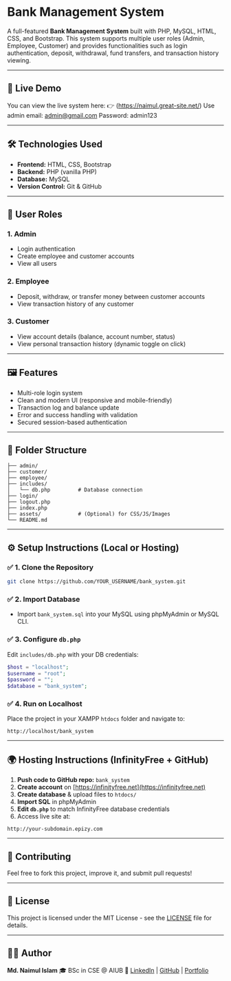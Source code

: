 # Bank Management System

A full-featured **Bank Management System** built with PHP, MySQL, HTML, CSS, and Bootstrap. This system supports multiple user roles (Admin, Employee, Customer) and provides functionalities such as login authentication, deposit, withdrawal, fund transfers, and transaction history viewing.

---

## 🚀 Live Demo

You can view the live system here:
👉 (https://naimul.great-site.net/)
Use admin email: admin@gmail.com 
Password: admin123

---

## 🛠 Technologies Used

* **Frontend:** HTML, CSS, Bootstrap
* **Backend:** PHP (vanilla PHP)
* **Database:** MySQL
* **Version Control:** Git & GitHub

---

## 👥 User Roles

### 1. Admin

* Login authentication
* Create employee and customer accounts
* View all users

### 2. Employee

* Deposit, withdraw, or transfer money between customer accounts
* View transaction history of any customer

### 3. Customer

* View account details (balance, account number, status)
* View personal transaction history (dynamic toggle on click)

---

## 🖼 Features

* Multi-role login system
* Clean and modern UI (responsive and mobile-friendly)
* Transaction log and balance update
* Error and success handling with validation
* Secured session-based authentication

---

## 📂 Folder Structure

```
├── admin/
├── customer/
├── employee/
├── includes/
│   └── db.php         # Database connection
├── login/
├── logout.php
├── index.php
├── assets/            # (Optional) for CSS/JS/Images
└── README.md
```

---

## ⚙️ Setup Instructions (Local or Hosting)

### ✅ 1. Clone the Repository

```bash
git clone https://github.com/YOUR_USERNAME/bank_system.git
```

### ✅ 2. Import Database

* Import `bank_system.sql` into your MySQL using phpMyAdmin or MySQL CLI.

### ✅ 3. Configure `db.php`

Edit `includes/db.php` with your DB credentials:

```php
$host = "localhost";
$username = "root";
$password = "";
$database = "bank_system";
```

### ✅ 4. Run on Localhost

Place the project in your XAMPP `htdocs` folder and navigate to:

```
http://localhost/bank_system
```

---

## 🌍 Hosting Instructions (InfinityFree + GitHub)

1. **Push code to GitHub repo:** `bank_system`
2. **Create account** on [https://infinityfree.net](https://infinityfree.net)
3. **Create database** & upload files to `htdocs/`
4. **Import SQL** in phpMyAdmin
5. **Edit `db.php`** to match InfinityFree database credentials
6. Access live site at:

```
http://your-subdomain.epizy.com
```

---

## 🤝 Contributing

Feel free to fork this project, improve it, and submit pull requests!

---

## 📄 License

This project is licensed under the MIT License - see the [LICENSE](LICENSE) file for details.

---

## 👨‍💻 Author

**Md. Naimul Islam**
🎓 BSc in CSE @ AIUB
🔗 [LinkedIn](https://www.linkedin.com/in/naimul404) | [GitHub](https://github.com/mdnaimul404) | [Portfolio](https://sites.google.com/view/naimul404)
